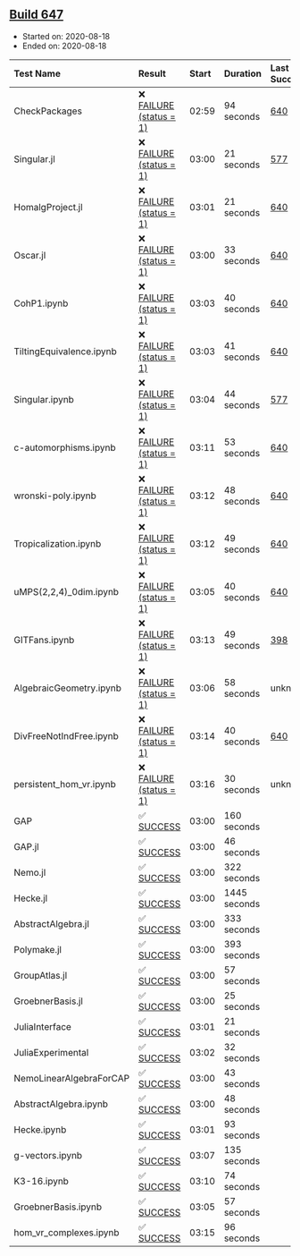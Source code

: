 ## [Build 647](https://oscarci.mathematik.uni-kl.de/job/oscar-stable/647/)

* Started on: 2020-08-18
* Ended on: 2020-08-18

| Test Name    | Result | Start | Duration | Last Success | First Failure |
|:-------------|:-------|:------|:---------|:-------------|:--------------|
| CheckPackages | ❌ [FAILURE (status = 1)](https://oscarci.mathematik.uni-kl.de/job/oscar-stable/647/artifact/logs/build-647/CheckPackages.log) | 02:59 | 94 seconds | [640](https://oscarci.mathematik.uni-kl.de/job/oscar-stable/640/) | [641](https://oscarci.mathematik.uni-kl.de/job/oscar-stable/641/) |
| Singular.jl | ❌ [FAILURE (status = 1)](https://oscarci.mathematik.uni-kl.de/job/oscar-stable/647/artifact/logs/build-647/Singular.jl.log) | 03:00 | 21 seconds | [577](https://oscarci.mathematik.uni-kl.de/job/oscar-stable/577/) | [578](https://oscarci.mathematik.uni-kl.de/job/oscar-stable/578/) |
| HomalgProject.jl | ❌ [FAILURE (status = 1)](https://oscarci.mathematik.uni-kl.de/job/oscar-stable/647/artifact/logs/build-647/HomalgProject.jl.log) | 03:01 | 21 seconds | [640](https://oscarci.mathematik.uni-kl.de/job/oscar-stable/640/) | [641](https://oscarci.mathematik.uni-kl.de/job/oscar-stable/641/) |
| Oscar.jl | ❌ [FAILURE (status = 1)](https://oscarci.mathematik.uni-kl.de/job/oscar-stable/647/artifact/logs/build-647/Oscar.jl.log) | 03:00 | 33 seconds | [640](https://oscarci.mathematik.uni-kl.de/job/oscar-stable/640/) | [641](https://oscarci.mathematik.uni-kl.de/job/oscar-stable/641/) |
| CohP1.ipynb | ❌ [FAILURE (status = 1)](https://oscarci.mathematik.uni-kl.de/job/oscar-stable/647/artifact/logs/build-647/CohP1.ipynb.log) | 03:03 | 40 seconds | [640](https://oscarci.mathematik.uni-kl.de/job/oscar-stable/640/) | [641](https://oscarci.mathematik.uni-kl.de/job/oscar-stable/641/) |
| TiltingEquivalence.ipynb | ❌ [FAILURE (status = 1)](https://oscarci.mathematik.uni-kl.de/job/oscar-stable/647/artifact/logs/build-647/TiltingEquivalence.ipynb.log) | 03:03 | 41 seconds | [640](https://oscarci.mathematik.uni-kl.de/job/oscar-stable/640/) | [641](https://oscarci.mathematik.uni-kl.de/job/oscar-stable/641/) |
| Singular.ipynb | ❌ [FAILURE (status = 1)](https://oscarci.mathematik.uni-kl.de/job/oscar-stable/647/artifact/logs/build-647/Singular.ipynb.log) | 03:04 | 44 seconds | [577](https://oscarci.mathematik.uni-kl.de/job/oscar-stable/577/) | [578](https://oscarci.mathematik.uni-kl.de/job/oscar-stable/578/) |
| c-automorphisms.ipynb | ❌ [FAILURE (status = 1)](https://oscarci.mathematik.uni-kl.de/job/oscar-stable/647/artifact/logs/build-647/c-automorphisms.ipynb.log) | 03:11 | 53 seconds | [640](https://oscarci.mathematik.uni-kl.de/job/oscar-stable/640/) | [641](https://oscarci.mathematik.uni-kl.de/job/oscar-stable/641/) |
| wronski-poly.ipynb | ❌ [FAILURE (status = 1)](https://oscarci.mathematik.uni-kl.de/job/oscar-stable/647/artifact/logs/build-647/wronski-poly.ipynb.log) | 03:12 | 48 seconds | [640](https://oscarci.mathematik.uni-kl.de/job/oscar-stable/640/) | [641](https://oscarci.mathematik.uni-kl.de/job/oscar-stable/641/) |
| Tropicalization.ipynb | ❌ [FAILURE (status = 1)](https://oscarci.mathematik.uni-kl.de/job/oscar-stable/647/artifact/logs/build-647/Tropicalization.ipynb.log) | 03:12 | 49 seconds | [640](https://oscarci.mathematik.uni-kl.de/job/oscar-stable/640/) | [641](https://oscarci.mathematik.uni-kl.de/job/oscar-stable/641/) |
| uMPS(2,2,4)_0dim.ipynb | ❌ [FAILURE (status = 1)](https://oscarci.mathematik.uni-kl.de/job/oscar-stable/647/artifact/logs/build-647/uMPS-2-2-4-_0dim.ipynb.log) | 03:05 | 40 seconds | [640](https://oscarci.mathematik.uni-kl.de/job/oscar-stable/640/) | [641](https://oscarci.mathematik.uni-kl.de/job/oscar-stable/641/) |
| GITFans.ipynb | ❌ [FAILURE (status = 1)](https://oscarci.mathematik.uni-kl.de/job/oscar-stable/647/artifact/logs/build-647/GITFans.ipynb.log) | 03:13 | 49 seconds | [398](https://oscarci.mathematik.uni-kl.de/job/oscar-stable/398/) | [399](https://oscarci.mathematik.uni-kl.de/job/oscar-stable/399/) |
| AlgebraicGeometry.ipynb | ❌ [FAILURE (status = 1)](https://oscarci.mathematik.uni-kl.de/job/oscar-stable/647/artifact/logs/build-647/AlgebraicGeometry.ipynb.log) | 03:06 | 58 seconds | unknown | unknown |
| DivFreeNotIndFree.ipynb | ❌ [FAILURE (status = 1)](https://oscarci.mathematik.uni-kl.de/job/oscar-stable/647/artifact/logs/build-647/DivFreeNotIndFree.ipynb.log) | 03:14 | 40 seconds | [640](https://oscarci.mathematik.uni-kl.de/job/oscar-stable/640/) | [641](https://oscarci.mathematik.uni-kl.de/job/oscar-stable/641/) |
| persistent_hom_vr.ipynb | ❌ [FAILURE (status = 1)](https://oscarci.mathematik.uni-kl.de/job/oscar-stable/647/artifact/logs/build-647/persistent_hom_vr.ipynb.log) | 03:16 | 30 seconds | unknown | unknown |
| GAP | ✅ [SUCCESS](https://oscarci.mathematik.uni-kl.de/job/oscar-stable/647/artifact/logs/build-647/GAP.log) | 03:00 | 160 seconds |  |  |
| GAP.jl | ✅ [SUCCESS](https://oscarci.mathematik.uni-kl.de/job/oscar-stable/647/artifact/logs/build-647/GAP.jl.log) | 03:00 | 46 seconds |  |  |
| Nemo.jl | ✅ [SUCCESS](https://oscarci.mathematik.uni-kl.de/job/oscar-stable/647/artifact/logs/build-647/Nemo.jl.log) | 03:00 | 322 seconds |  |  |
| Hecke.jl | ✅ [SUCCESS](https://oscarci.mathematik.uni-kl.de/job/oscar-stable/647/artifact/logs/build-647/Hecke.jl.log) | 03:00 | 1445 seconds |  |  |
| AbstractAlgebra.jl | ✅ [SUCCESS](https://oscarci.mathematik.uni-kl.de/job/oscar-stable/647/artifact/logs/build-647/AbstractAlgebra.jl.log) | 03:00 | 333 seconds |  |  |
| Polymake.jl | ✅ [SUCCESS](https://oscarci.mathematik.uni-kl.de/job/oscar-stable/647/artifact/logs/build-647/Polymake.jl.log) | 03:00 | 393 seconds |  |  |
| GroupAtlas.jl | ✅ [SUCCESS](https://oscarci.mathematik.uni-kl.de/job/oscar-stable/647/artifact/logs/build-647/GroupAtlas.jl.log) | 03:00 | 57 seconds |  |  |
| GroebnerBasis.jl | ✅ [SUCCESS](https://oscarci.mathematik.uni-kl.de/job/oscar-stable/647/artifact/logs/build-647/GroebnerBasis.jl.log) | 03:00 | 25 seconds |  |  |
| JuliaInterface | ✅ [SUCCESS](https://oscarci.mathematik.uni-kl.de/job/oscar-stable/647/artifact/logs/build-647/JuliaInterface.log) | 03:01 | 21 seconds |  |  |
| JuliaExperimental | ✅ [SUCCESS](https://oscarci.mathematik.uni-kl.de/job/oscar-stable/647/artifact/logs/build-647/JuliaExperimental.log) | 03:02 | 32 seconds |  |  |
| NemoLinearAlgebraForCAP | ✅ [SUCCESS](https://oscarci.mathematik.uni-kl.de/job/oscar-stable/647/artifact/logs/build-647/NemoLinearAlgebraForCAP.log) | 03:00 | 43 seconds |  |  |
| AbstractAlgebra.ipynb | ✅ [SUCCESS](https://oscarci.mathematik.uni-kl.de/job/oscar-stable/647/artifact/logs/build-647/AbstractAlgebra.ipynb.log) | 03:00 | 48 seconds |  |  |
| Hecke.ipynb | ✅ [SUCCESS](https://oscarci.mathematik.uni-kl.de/job/oscar-stable/647/artifact/logs/build-647/Hecke.ipynb.log) | 03:01 | 93 seconds |  |  |
| g-vectors.ipynb | ✅ [SUCCESS](https://oscarci.mathematik.uni-kl.de/job/oscar-stable/647/artifact/logs/build-647/g-vectors.ipynb.log) | 03:07 | 135 seconds |  |  |
| K3-16.ipynb | ✅ [SUCCESS](https://oscarci.mathematik.uni-kl.de/job/oscar-stable/647/artifact/logs/build-647/K3-16.ipynb.log) | 03:10 | 74 seconds |  |  |
| GroebnerBasis.ipynb | ✅ [SUCCESS](https://oscarci.mathematik.uni-kl.de/job/oscar-stable/647/artifact/logs/build-647/GroebnerBasis.ipynb.log) | 03:05 | 57 seconds |  |  |
| hom_vr_complexes.ipynb | ✅ [SUCCESS](https://oscarci.mathematik.uni-kl.de/job/oscar-stable/647/artifact/logs/build-647/hom_vr_complexes.ipynb.log) | 03:15 | 96 seconds |  |  |
